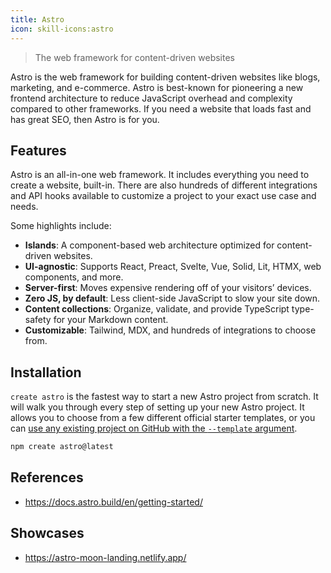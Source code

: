 ```yaml
---
title: Astro
icon: skill-icons:astro
---
```


> The web framework for content-driven websites

Astro is the web framework for building content-driven websites like blogs, marketing, and e-commerce.
Astro is best-known for pioneering a new frontend architecture to reduce JavaScript overhead and complexity
compared to other frameworks. If you need a website that loads fast and has great SEO, then Astro is for you.

## Features

Astro is an all-in-one web framework.
It includes everything you need to create a website, built-in.
There are also hundreds of different integrations and API hooks available
to customize a project to your exact use case and needs.

Some highlights include:

-   **Islands**: A component-based web architecture optimized for content-driven websites.
-   **UI-agnostic**: Supports React, Preact, Svelte, Vue, Solid, Lit, HTMX, web components, and more.
-   **Server-first**: Moves expensive rendering off of your visitors’ devices.
-   **Zero JS, by default**: Less client-side JavaScript to slow your site down.
-   **Content collections**: Organize, validate, and provide TypeScript type-safety for your Markdown content.
-   **Customizable**: Tailwind, MDX, and hundreds of integrations to choose from.

## Installation

`create astro` is the fastest way to start a new Astro project from scratch.
It will walk you through every step of setting up your new Astro project.
It allows you to choose from a few different official starter templates, or
you can
[use any existing project on GitHub with the `--template` argument](https://docs.astro.build/en/install/auto/#starter-templates).

```bash
npm create astro@latest
```

## References

-   <https://docs.astro.build/en/getting-started/>

## Showcases

-   <https://astro-moon-landing.netlify.app/>
